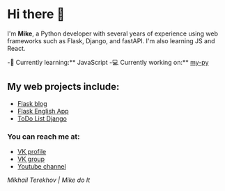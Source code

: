 # Hi there 👋

I'm **Mike**, a Python developer with several years of experience using web frameworks such as Flask, Django, and fastAPI. I'm also learning JS and React.

-🌱 Currently learning:** JavaScript
-💻 Currently working on:** [my-py](https://github.com/mikedoit)

## My web projects include:

- [Flask blog](https://github.com/mikedoit/flask-blog)
- [Flask English App](https://github.com/mikedoit/flask-english-app)
- [ToDo List Django](https://github.com/mikedoit/todo-list-django)

### You can reach me at:

- [VK profile](https://vk.com/mike_do_it)
- [VK group](https://vk.com/mike_do_it_group)
- [Youtube channel](https://www.youtube.com/channel/UCzgWZb3qZpGq0dvL8zKwFQQ)

_Mikhail Terekhov | Mike do It_

